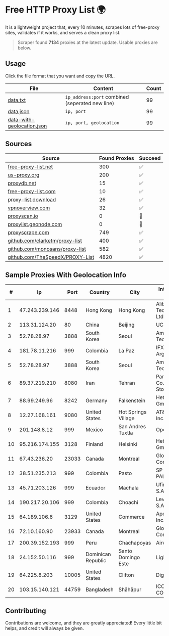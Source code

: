 
# Free HTTP Proxy List 🌍

It is a lightweight project that, every 10 minutes, scrapes lots of free-proxy sites, validates if it works, and serves a clean proxy list.


> Scraper found **7134** proxies at the latest update. Usable proxies are below.

## Usage

Click the file format that you want and copy the URL.


|File|Content|Count|
|----|-------|-----|
|[data.txt](https://raw.githubusercontent.com/themiralay/Proxy-List-World/master/data.txt)|`ip_address:port` combined (seperated new line)|99|
|[data.json](https://raw.githubusercontent.com/themiralay/Proxy-List-World/master/data.json)|`ip, port`|99|
|[data-with-geolocation.json](https://raw.githubusercontent.com/themiralay/Proxy-List-World/master/data-with-geolocation.json)|`ip, port, geolocation`|99|

## Sources

|Source|Found Proxies|Succeed|
|------|-------------|-------|
|[free-proxy-list.net](https://free-proxy-list.net)|300|✅|
|[us-proxy.org](https://www.us-proxy.org)|200|✅|
|[proxydb.net](http://proxydb.net)|15|✅|
|[free-proxy-list.com](https://free-proxy-list.com/?page=&port=&type%5B%5D=http&type%5B%5D=https&up_time=0&search=Search)|10|✅|
|[proxy-list.download](https://www.proxy-list.download/HTTP)|26|✅|
|[vpnoverview.com](https://vpnoverview.com/privacy/anonymous-browsing/free-proxy-servers)|32|✅|
|[proxyscan.io](https://www.proxyscan.io)|0|🚫|
|[proxylist.geonode.com](https://proxylist.geonode.com/api/proxy-list?limit=300&page=1&sort_by=lastChecked&sort_type=desc&protocols=http,https)|0|🚫|
|[proxyscrape.com](https://api.proxyscrape.com/v2/?request=displayproxies&protocol=http&timeout=10000&country=all&ssl=all&anonymity=all)|749|✅|
|[github.com/clarketm/proxy-list](https://raw.githubusercontent.com/clarketm/proxy-list/master/proxy-list-raw.txt)|400|✅|
|[github.com/monosans/proxy-list](https://raw.githubusercontent.com/monosans/proxy-list/main/proxies/http.txt)|582|✅|
|[github.com/TheSpeedX/PROXY-List](https://raw.githubusercontent.com/TheSpeedX/PROXY-List/master/http.txt)|4820|✅|


## Sample Proxies With Geolocation Info

|#|Ip|Port|Country|City|Internet Service Provider|
|-|--|----|-------|----|-------------------------|
|1|47.243.239.146|8448|Hong Kong|Hong Kong|Alibaba (US) Technology Co., Ltd.|
|2|113.31.124.20|80|China|Beijing|UCLOUD|
|3|52.78.28.97|3888|South Korea|Seoul|Amazon Technologies Inc.|
|4|181.78.11.216|999|Colombia|La Paz|IFX Networks Argentina S.R.L|
|5|52.78.28.97|3888|South Korea|Seoul|Amazon Technologies Inc.|
|6|89.37.219.210|8080|Iran|Tehran|Parvaresh Dadeha Co. Private Joint Stock|
|7|88.99.249.96|8242|Germany|Falkenstein|Hetzner Online GmbH|
|8|12.27.168.161|9080|United States|Hot Springs Village|AT&T Services, Inc.|
|9|201.148.8.12|999|Mexico|San Andres Tuxtla|Operbes|
|10|95.216.174.155|3128|Finland|Helsinki|Hetzner Online GmbH|
|11|67.43.236.20|23033|Canada|Montreal|GloboTech Communications|
|12|38.51.235.213|999|Colombia|Pasto|SP SISTEMAS PALACIOS LTDA|
|13|45.71.203.126|999|Ecuador|Machala|Ufinet Panama S.A.|
|14|190.217.20.106|999|Colombia|Choachi|Level 3 Colombia S.A|
|15|64.189.106.6|3129|United States|Commerce|Apogee Telecom Inc.|
|16|72.10.160.90|23933|Canada|Montreal|GloboTech Communications|
|17|200.39.152.193|999|Peru|Chachapoyas|Airwiz Peru E.I.R.L|
|18|24.152.50.116|999|Dominican Republic|Santo Domingo Este|Lightwave S.R.L|
|19|64.225.8.203|10005|United States|Clifton|DigitalOcean, LLC|
|20|103.15.140.121|44759|Bangladesh|Shāhāpur|ICC COMMUNICATION|



## Contributing

Contributions are welcome, and they are greatly appreciated! Every
little bit helps, and credit will always be given.

